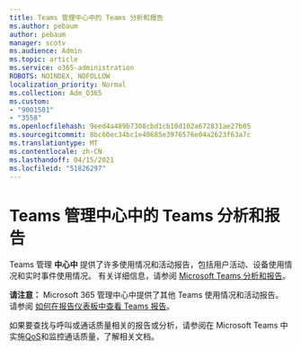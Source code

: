 ```yaml
---
title: Teams 管理中心中的 Teams 分析和报告
ms.author: pebaum
author: pebaum
manager: scotv
ms.audience: Admin
ms.topic: article
ms.service: o365-administration
ROBOTS: NOINDEX, NOFOLLOW
localization_priority: Normal
ms.collection: Adm_O365
ms.custom:
- "9001501"
- "3558"
ms.openlocfilehash: 9eed4a489b7308cbd1cb10d102a672831ae27b05
ms.sourcegitcommit: 8bc60ec34bc1e40685e3976576e04a2623f63a7c
ms.translationtype: MT
ms.contentlocale: zh-CN
ms.lasthandoff: 04/15/2021
ms.locfileid: "51826297"
---
```

# <a name="teams-analytics-and-reports-in-the-teams-admin-center"></a>Teams 管理中心中的 Teams 分析和报告

Teams 管理 **中心中** 提供了许多使用情况和活动报告，包括用户活动、设备使用情况和实时事件使用情况。 有关详细信息，请参阅 [Microsoft Teams 分析和报告](https://docs.microsoft.com/microsoftteams/teams-analytics-and-reports/teams-reporting-reference)。

**请注意：** Microsoft 365 管理中心中提供了其他 Teams 使用情况和活动报告。 请参阅 [如何在报告仪表板中查看 Teams 报告](https://docs.microsoft.com/microsoftteams/teams-activity-reports#how-to-view-the-teams-reports-in-the-reports-dashboard)。

如果要查找与呼叫或通话质量相关的报告或分析，请参阅在 Microsoft Teams 中实施[QoS](https://docs.microsoft.com/microsoftteams/monitor-call-quality-qos)和监控通话质量，了解相关文档。

